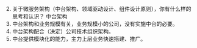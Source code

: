 2. 关于微服务架构（中台架构、领域驱动设计、组件设计原则），你有什么样的思考和认识？
中台架构
1. 中台架构和业务规模有关，业务规模小的公司，没有实施中台的必要。
2. 中台架构配合（决定）公司技术组织架构。
3. 中台提供模块化的能力，主力上层业务快速搭建、推广。